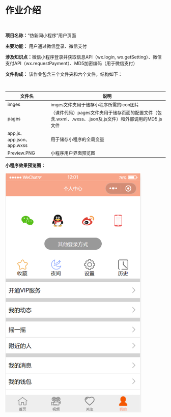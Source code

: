 <h1>作业介绍</h1><br>
<p><strong>项目名称：</strong>“仿新闻小程序”用户页面</p>
<p><strong>主要功能：</strong> 用户通过微信登录、微信支付</p>

<p><strong>涉及知识点：</strong>微信小程序登录并获取信息API（wx.login, wx.getSetting）、微信支付API（wx.requestPayment）、MD5加密编码（用于微信支付）</p>
<p><strong>文件构成：</strong>
该作业包含三个文件夹和六个文件。结构如下：</p><br>
<table>
<thead>
<tr>
<th>文件名</th>
<th>说明</th>
</tr>
</thead>
<tbody>
<tr>
<td>imges</td>
<td>imges文件夹用于储存小程序所需的icon图片</td>
</tr>
<tr>
<td>pages</td>
<td>（课件代码）pages文件夹用于储存页面的配置文件（包含.wxml、.wxss、.json及.js文件）和外部调用的MD5.js文件</td>
</tr>
<td>app.js、app.json、app.wxss</td>
<td>用于储存小程序的全局变量</td>
</tr>
<tr>
<td>Preview.PNG</td>
<td>小程序用户界面预览图</td>
</tr>
</tbody>
</table>

<p><strong>小程序效果预览图：</strong></p>

![Preview](Preview.PNG)